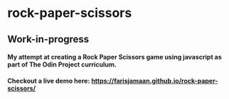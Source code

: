 # rock-paper-scissors
## Work-in-progress

#### My attempt at creating a Rock Paper Scissors game using javascript as part of The Odin Project curriculum.

#### Checkout a live demo here: https://farisjamaan.github.io/rock-paper-scissors/